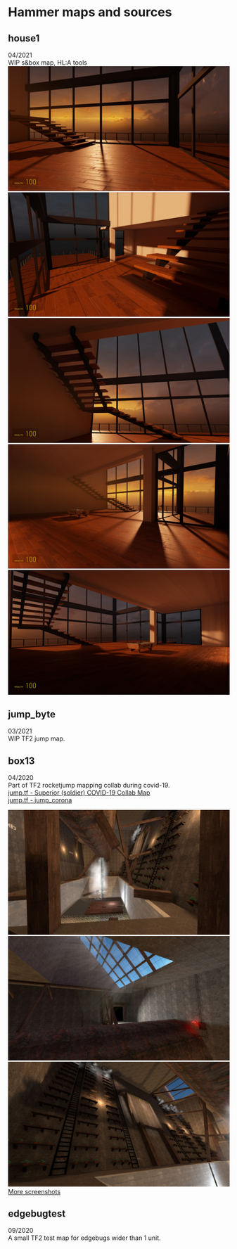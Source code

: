 # Hammer maps and sources

## house1

04/2021  
WIP s&box map, HL:A tools
![001.jpg](/house1/screenshots/001.jpg)  
![002.jpg](/house1/screenshots/002.jpg)  
![003.jpg](/house1/screenshots/003.jpg)  
![004.jpg](/house1/screenshots/004.jpg)
![005.jpg](/house1/screenshots/005.jpg)  

## jump_byte

03/2021  
WIP TF2 jump map.

## box13

04/2020  
Part of TF2 rocketjump mapping collab during covid-19.  
[jump.tf - Superior (soldier) COVID-19 Collab Map](https://jump.tf/forum/index.php/topic,3050.msg25555.htm)  
[jump.tf - jump_corona](https://jump.tf/forum/index.php/topic,3111.msg26122.html)

![001.jpeg](/box13/screenshots/001.jpeg)  
![004.jpeg](/box13/screenshots/004.jpeg)  
![006.jpeg](/box13/screenshots/006.jpeg)  
[More screenshots](/box13/screenshots)

## edgebugtest

09/2020  
A small TF2 test map for edgebugs wider than 1 unit.
